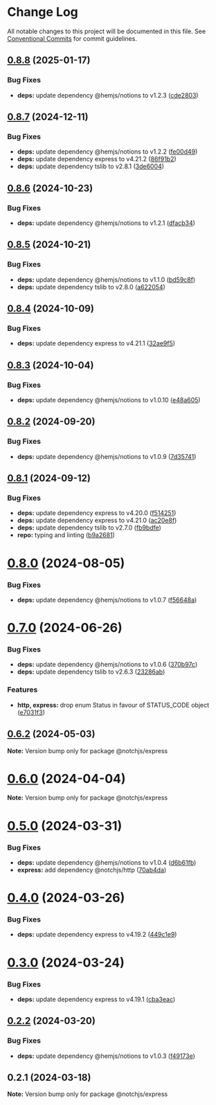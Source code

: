 # Change Log

All notable changes to this project will be documented in this file.
See [Conventional Commits](https://conventionalcommits.org) for commit guidelines.

## [0.8.8](https://github.com/notchjs/notch/compare/v0.8.7...v0.8.8) (2025-01-17)

### Bug Fixes

- **deps:** update dependency @hemjs/notions to v1.2.3 ([cde2803](https://github.com/notchjs/notch/commit/cde2803a058d27c7e2ab1f398b08faf6d02801c9))

## [0.8.7](https://github.com/notchjs/notch/compare/v0.8.6...v0.8.7) (2024-12-11)

### Bug Fixes

- **deps:** update dependency @hemjs/notions to v1.2.2 ([fe00d49](https://github.com/notchjs/notch/commit/fe00d496b84a815b3ee89b772e51f0c30c2c3587))
- **deps:** update dependency express to v4.21.2 ([86f91b2](https://github.com/notchjs/notch/commit/86f91b2c3b34ce0a3e9c3596fca3cb408890215d))
- **deps:** update dependency tslib to v2.8.1 ([3de6004](https://github.com/notchjs/notch/commit/3de6004333ce1d156fc4f6e30f6e5793300954af))

## [0.8.6](https://github.com/notchjs/notch/compare/v0.8.5...v0.8.6) (2024-10-23)

### Bug Fixes

- **deps:** update dependency @hemjs/notions to v1.2.1 ([dfacb34](https://github.com/notchjs/notch/commit/dfacb34b65c3ee82dc75163bf409aa97f6f3c692))

## [0.8.5](https://github.com/notchjs/notch/compare/v0.8.4...v0.8.5) (2024-10-21)

### Bug Fixes

- **deps:** update dependency @hemjs/notions to v1.1.0 ([bd59c8f](https://github.com/notchjs/notch/commit/bd59c8fd74e45446d77ed198c232808a49cec201))
- **deps:** update dependency tslib to v2.8.0 ([a622054](https://github.com/notchjs/notch/commit/a622054972a8b99ff00b57b21fc6f77221429a9c))

## [0.8.4](https://github.com/notchjs/notch/compare/v0.8.3...v0.8.4) (2024-10-09)

### Bug Fixes

- **deps:** update dependency express to v4.21.1 ([32ae9f5](https://github.com/notchjs/notch/commit/32ae9f525a2aaa37dd830987f0c4f8bc04b58508))

## [0.8.3](https://github.com/notchjs/notch/compare/v0.8.2...v0.8.3) (2024-10-04)

### Bug Fixes

- **deps:** update dependency @hemjs/notions to v1.0.10 ([e48a605](https://github.com/notchjs/notch/commit/e48a6054817d69140a9ebd7e8ccfcac87ab0ecd7))

## [0.8.2](https://github.com/notchjs/notch/compare/v0.8.1...v0.8.2) (2024-09-20)

### Bug Fixes

- **deps:** update dependency @hemjs/notions to v1.0.9 ([7d35741](https://github.com/notchjs/notch/commit/7d3574186ab8639ee5e1d7c5d84a0c7caeb4b958))

## [0.8.1](https://github.com/notchjs/notch/compare/v0.8.0...v0.8.1) (2024-09-12)

### Bug Fixes

- **deps:** update dependency express to v4.20.0 ([f514251](https://github.com/notchjs/notch/commit/f514251d878ab83073155bcad72de9403bc47236))
- **deps:** update dependency express to v4.21.0 ([ac20e8f](https://github.com/notchjs/notch/commit/ac20e8fb1d808233881500f8aa969ba0f3004fa8))
- **deps:** update dependency tslib to v2.7.0 ([fb9bdfe](https://github.com/notchjs/notch/commit/fb9bdfe72280c22752cba53b27936c4eac09ad4d))
- **repo:** typing and linting ([b9a2681](https://github.com/notchjs/notch/commit/b9a26819702252bd0aa92893584d3d62ba522819))

# [0.8.0](https://github.com/notchjs/notch/compare/v0.7.0...v0.8.0) (2024-08-05)

### Bug Fixes

- **deps:** update dependency @hemjs/notions to v1.0.7 ([f56648a](https://github.com/notchjs/notch/commit/f56648a125c37d7002d8a7b8c74c6aa638154f3c))

# [0.7.0](https://github.com/notchjs/notch/compare/v0.6.2...v0.7.0) (2024-06-26)

### Bug Fixes

- **deps:** update dependency @hemjs/notions to v1.0.6 ([370b97c](https://github.com/notchjs/notch/commit/370b97c92eb73203693c3c8a3f1cb456ec1b701a))
- **deps:** update dependency tslib to v2.6.3 ([23286ab](https://github.com/notchjs/notch/commit/23286ab1588b3878a570af1b079fd67ce6babf44))

### Features

- **http, express:** drop enum Status in favour of STATUS_CODE object ([e7031f3](https://github.com/notchjs/notch/commit/e7031f3135f42766423a463b62c0000616337b39))

## [0.6.2](https://github.com/notchjs/notch/compare/v0.6.1...v0.6.2) (2024-05-03)

**Note:** Version bump only for package @notchjs/express

# [0.6.0](https://github.com/notchjs/notch/compare/v0.5.0...v0.6.0) (2024-04-04)

**Note:** Version bump only for package @notchjs/express

# [0.5.0](https://github.com/notchjs/notch/compare/v0.4.0...v0.5.0) (2024-03-31)

### Bug Fixes

- **deps:** update dependency @hemjs/notions to v1.0.4 ([d6b61fb](https://github.com/notchjs/notch/commit/d6b61fbfad55b196be4e0bc2a2d4585d73605210))
- **express:** add dependency @notchjs/http ([70ab4da](https://github.com/notchjs/notch/commit/70ab4da8296f7263ce64513db5f63edd07169cc5))

# [0.4.0](https://github.com/notchjs/notch/compare/v0.3.0...v0.4.0) (2024-03-26)

### Bug Fixes

- **deps:** update dependency express to v4.19.2 ([449c1e9](https://github.com/notchjs/notch/commit/449c1e9849b413882253919f60049fe7388cc596))

# [0.3.0](https://github.com/notchjs/notch/compare/v0.2.3...v0.3.0) (2024-03-24)

### Bug Fixes

- **deps:** update dependency express to v4.19.1 ([cba3eac](https://github.com/notchjs/notch/commit/cba3eacc7fd1020d9249deb3eeffe2e6ee075f01))

## [0.2.2](https://github.com/notchjs/notch/compare/v0.2.1...v0.2.2) (2024-03-20)

### Bug Fixes

- **deps:** update dependency @hemjs/notions to v1.0.3 ([f49173e](https://github.com/notchjs/notch/commit/f49173e669f4df5b08021a3a5e32172256c2b000))

## 0.2.1 (2024-03-18)

**Note:** Version bump only for package @notchjs/express
